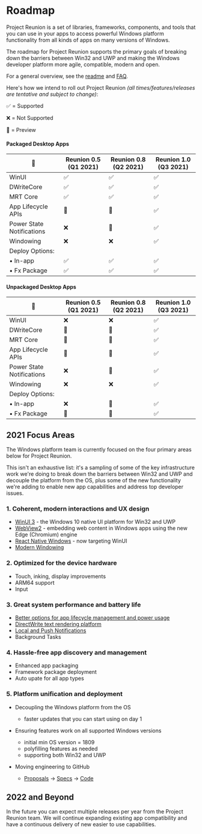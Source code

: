 # Roadmap

Project Reunion is a set of libraries, frameworks, components, and tools that you can use in your apps to access powerful Windows platform functionality from all kinds of apps on many versions of Windows.

The roadmap for Project Reunion supports the primary goals of breaking down the barriers between Win32 and UWP and making the Windows developer platform more agile, compatible, modern and open.

For a general overview, see the [readme](https://github.com/microsoft/ProjectReunion/tree/master/docs) and [FAQ](https://github.com/microsoft/ProjectReunion/blob/master/docs/faq.md).


Here's how we intend to roll out Project Reunion *(all times/features/releases are tentative and subject to change)*: 

✅ = Supported

❌ = Not Supported 

🔄 = Preview 

#### Packaged Desktop Apps

 🌟 | Reunion 0.5 (Q1 2021) | Reunion 0.8 (Q2 2021) | Reunion 1.0 (Q3 2021) | 
-- | --------------------- | --------------------- | --------------------- |
WinUI |                ✅ |                    ✅ |                   ✅ | 
DWriteCore |           ✅ |                    ✅ |                   ✅ | 
MRT Core |             ✅ |                    ✅ |                   ✅ | 
App Lifecycle APIs |   🔄 |                    🔄 |                   ✅ | 
Power State Notifications |  ❌ |              🔄 |                   ✅ | 
Windowing |            ❌ |                    ❌ |                   ✅ | 
Deploy Options: |  
• In-app |             ✅ |                    ✅ |                   ✅ | 
• Fx Package |         ✅ |                    ✅ |                   ✅ | 

#### Unpackaged Desktop Apps
 🌟 | Reunion 0.5 (Q1 2021) | Reunion 0.8 (Q2 2021) | Reunion 1.0 (Q3 2021) | 
-- | --------------------- | --------------------- | --------------------- |
WinUI |                ❌ |                    ❌ |                   ✅ | 
DWriteCore |           🔄 |                    🔄 |                   ✅ | 
MRT Core |             🔄 |                    🔄 |                   ✅ | 
App Lifecycle APIs |   🔄 |                    🔄 |                   ✅ | 
Power State Notifications |  ❌ |              🔄 |                   ✅ | 
Windowing |            ❌ |                    ❌ |                   ✅ | 
Deploy Options:  |  
• In-app |             ❌ |                    🔄 |                   ✅ | 
• Fx Package |         🔄 |                    🔄 |                   ✅ | 

## 2021 Focus Areas

The Windows platform team is currently focused on the four primary areas below for Project Reunion.

This isn't an exhaustive list: it's a sampling of some of the key infrastructure work we're doing to break down the barriers between Win32 and UWP and decouple the platform from the OS, plus some of the new functionality we're adding to enable new app capabilities and address top developer issues.

### 1. Coherent, modern interactions and UX design

* [WinUI 3](https://github.com/microsoft/microsoft-ui-xaml/blob/master/docs/roadmap.md) - the Windows 10 native UI platform for Win32 and UWP
* [WebView2](https://docs.microsoft.com/microsoft-edge/webview2/) - embedding web content in Windows apps using the new Edge (Chromium) engine
* [React Native Windows](https://github.com/microsoft/react-native-windows/projects/30) - now targeting WinUI
* [Modern Windowing](https://github.com/microsoft/ProjectReunion/discussions/370)

### 2. Optimized for the device hardware

* Touch, inking, display improvements
* ARM64 support
* Input 

### 3. Great system performance and battery life

* [Better options for app lifecycle management and power usage](https://github.com/microsoft/ProjectReunion/issues/111)
* [DirectWrite text rendering platform](https://github.com/microsoft/ProjectReunion/issues/112)
* [Local and Push Notifications](https://github.com/microsoft/ProjectReunion/discussions/371)
* Background Tasks

### 4. Hassle-free app discovery and management

* Enhanced app packaging
* Framework package deployment
* Auto upate for all app types

### 5. Platform unification and deployment

* Decoupling the Windows platform from the OS
  * faster updates that you can start using on day 1
* Ensuring features work on all supported Windows versions
  * initial min OS version = 1809
  * polyfilling features as needed
  * supporting both Win32 and UWP
  
* Moving engineering to GitHub
  * [Proposals](https://github.com/microsoft/ProjectReunion/issues?q=is%3Aissue+is%3Aopen+label%3A%22feature+proposal%22) -> [Specs](https://github.com/microsoft/ProjectReunion/tree/master/specs) -> [Code](https://github.com/microsoft/ProjectReunion/tree/master/dev)
  
## 2022 and Beyond
  
In the future you can expect multiple releases per year from the Project Reunion team. We will continue expanding existing app compatibility and have a continuous delivery of new easier to use capabilities.
